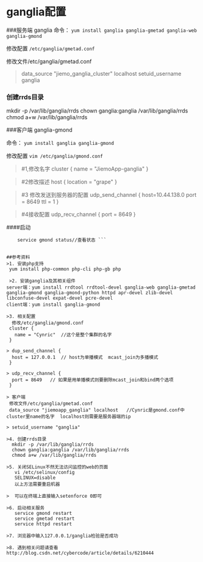 # ganglia配置




###服务端 ganglia
命令：
```yum install ganglia ganglia-gmetad ganglia-web ganglia-gmond ```

修改配置
```/etc/ganglia/gmetad.conf```


修改文件/etc/ganglia/gmetad.conf

>data_source "jiemo_ganglia_cluster" localhost
setuid_username ganglia

### 创建rrds目录
  mkdir -p /var/lib/ganglia/rrds
  chown ganglia:ganglia /var/lib/ganglia/rrds
  chmod a+w /var/lib/ganglia/rrds
  
###客户端 ganglia-gmond

命令：
```yum install ganglia ganglia-gmond```

修改配置
```vim /etc/ganglia/gmond.conf ```

>\#1,修改名字
cluster {
  name = "JiemoApp-ganglia"
  }


>\#2修改描述
host {
        location = "grape"
    }
    
>\#3 修改发送到服务器的配置
udp_send_channel {
  host=10.44.138.0
  port = 8649
  ttl = 1
 }
 
>\#4接收配置
udp_recv_channel {
  port = 8649
  }
    
####启动
```service gmond start//启动
    service gmond status//查看状态 ```


##参考资料
>1. 安装php支持
 yum install php-common php-cli php-gb php
 
 >2. 安装ganglia及其相关组件
server端：yum install rrdtool rrdtool-devel ganglia-web ganglia-gmetad ganglia-gmond ganglia-gmond-python httpd apr-devel zlib-devel libconfuse-devel expat-devel pcre-devel 
client端：yum install ganglia-gmond
 
>3. 相关配置
  修改/etc/ganglia/gmond.conf
 cluster {
   name = "Cynric"  //这个是整个集群的名字
 }
 
> dup_send_channel {
  host = 127.0.0.1  // host为单播模式  mcast_join为多播模式
 }
 
> udp_recv_channel {
  port = 8649   // 如果是用单播模式则要删除mcast_join和bind两个选项
 }
 
> 客户端
 修改文件/etc/ganglia/gmetad.conf
 data_source "jiemoapp_ganglia" localhost   //Cynric是gmond.conf中cluster里name的名字  localhost则需要是服务器端的ip
 
> setuid_username "ganglia"
 
>4. 创建rrds目录
  mkdir -p /var/lib/ganglia/rrds
  chown ganglia:ganglia /var/lib/ganglia/rrds
  chmod a+w /var/lib/ganglia/rrds
 
>5. 关闭SELinux不然无法访问监控的web的页面
   vi /etc/selinux/config
   SELINUX=disable
   以上方法需要重启机器
 
>  可以在终端上直接输入setenforce 0即可
 
>6. 启动相关服务
   service gmond restart
   service gmetad restart
   service httpd restart
 
>7. 浏览器中输入127.0.0.1/ganglia检验是否成功
 
>8. 遇到相关问题请查看http://blog.csdn.net/cybercode/article/details/6210444
